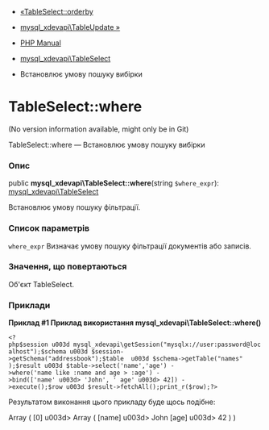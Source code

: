 - [«TableSelect::orderby](mysql-xdevapi-tableselect.orderby.md)
- [mysql_xdevapi\TableUpdate »](class.mysql-xdevapi-tableupdate.md)

- [PHP Manual](index.md)
- [mysql_xdevapi\TableSelect](class.mysql-xdevapi-tableselect.md)
- Встановлює умову пошуку вибірки

# TableSelect::where

(No version information available, might only be in Git)

TableSelect::where — Встановлює умову пошуку вибірки

### Опис

public **mysql_xdevapi\TableSelect::where**(string `$where_expr`):
[mysql_xdevapi\TableSelect](class.mysql-xdevapi-tableselect.md)

Встановлює умову пошуку фільтрації.

### Список параметрів

`where_expr`
Визначає умову пошуку фільтрації документів або записів.

### Значення, що повертаються

Об'єкт TableSelect.

### Приклади

**Приклад #1 Приклад використання
**mysql_xdevapi\TableSelect::where()****

` <?php$session u003d mysql_xdevapi\getSession("mysqlx://user:password@localhost");$schema u003d $session->getSchema("addressbook");$table  u003d $schema->getTable("names" );$result u003d $table->select('name','age') ->where('name like :name and age > :age') ->bind(['name' u003d> 'John', ' age' u003d> 42]) ->execute();$row u003d $result->fetchAll();print_r($row);?> `

Результатом виконання цього прикладу буде щось подібне:

Array
(
[0] u003d> Array
(
[name] u003d> John
[age] u003d> 42
)
)
